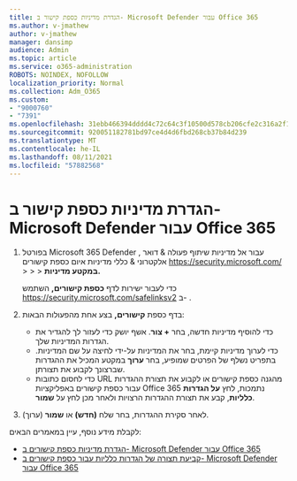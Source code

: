 ```yaml
---
title: הגדרת מדיניות כספת קישור ב- Microsoft Defender עבור Office 365
ms.author: v-jmathew
author: v-jmathew
manager: dansimp
audience: Admin
ms.topic: article
ms.service: o365-administration
ROBOTS: NOINDEX, NOFOLLOW
localization_priority: Normal
ms.collection: Adm_O365
ms.custom:
- "9000760"
- "7391"
ms.openlocfilehash: 31ebb466394dddd4c72c64c3f10500d578cb206cfe2c316a2f12d9a34bff130d
ms.sourcegitcommit: 920051182781bd97ce4d4d6fbd268cb37b84d239
ms.translationtype: MT
ms.contentlocale: he-IL
ms.lasthandoff: 08/11/2021
ms.locfileid: "57882568"
---
```

# <a name="set-up-safe-link-policies-in-microsoft-defender-for-office-365"></a>הגדרת מדיניות כספת קישור ב- Microsoft Defender עבור Office 365

1. בפורטל Microsoft 365 Defender , עבור אל מדיניות שיתוף פעולה & דואר אלקטרוני & כללי מדיניות איום כספת קישורים <https://security.microsoft.com/>  \>  \>  \>  **במקטע מדיניות.**

   כדי לעבור ישירות לדף **כספת קישורים,** השתמש <https://security.microsoft.com/safelinksv2> ב- .

2. בדף כספת **קישורים,** בצע אחת מהפעולות הבאות:
   - כדי להוסיף מדיניות חדשה, בחר **+ צור**. אשף יושק כדי לעזור לך להגדיר את הגדרות המדיניות שלך.
   - כדי לערוך מדיניות קיימת, בחר את המדיניות על-ידי לחיצה על שם המדיניות. בתפריט נשלף של הפרטים שמופיע, בחר **ערוך** במקטע המכיל את ההגדרות שברצונך לקבוע את תצורתן.
   - כדי לחסום כתובות URL מהגנה כספת קישורים או לקבוע את תצורת ההגדרות עבור כספת קישורים באפליקציות Office 365 נתמכות, לחץ **על הגדרות כלליות**, קבע את תצורת ההגדרות הרצויות ולאחר מכן לחץ על **שמור**.

3. לאחר סקירת ההגדרות, בחר שלח **(חדש)** או **שמור** (ערוך).

לקבלת מידע נוסף, עיין במאמרים הבאים:

- [הגדרת מדיניות כספת קישורים ב- Microsoft Defender עבור Office 365](https://docs.microsoft.com/microsoft-365/security/office-365-security/set-up-safe-links-policies)
- [קביעת תצורה של הגדרות כלליות עבור כספת קישורים ב- Microsoft Defender עבור Office 365](https://docs.microsoft.com/microsoft-365/security/office-365-security/configure-global-settings-for-safe-links)
